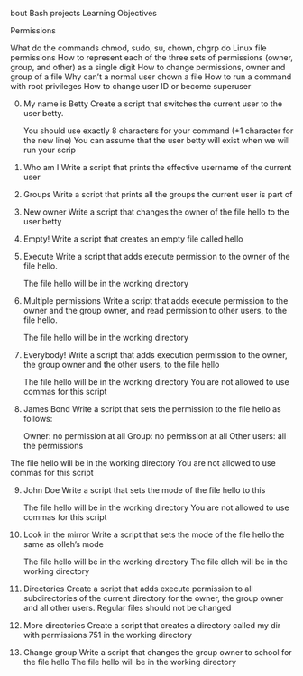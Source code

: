 bout Bash projects
Learning Objectives

Permissions

What do the commands chmod, sudo, su, chown, chgrp do
Linux file permissions
How to represent each of the three sets of permissions (owner, group, and other) as a single digit
How to change permissions, owner and group of a file
Why can’t a normal user chown a file
How to run a command with root privileges
How to change user ID or become superuser

0. My name is Betty
Create a script that switches the current user to the user betty.

    You should use exactly 8 characters for your command (+1 character for the new line)
    You can assume that the user betty will exist when we will run your scrip

1. Who am I
Write a script that prints the effective username of the current user

2. Groups
Write a script that prints all the groups the current user is part of

3. New owner
Write a script that changes the owner of the file hello to the user betty

4. Empty!
Write a script that creates an empty file called hello

5. Execute
Write a script that adds execute permission to the owner of the file hello.

    The file hello will be in the working directory

6. Multiple permissions
Write a script that adds execute permission to the owner and the group owner, and read permission to other users, to the file hello.

    The file hello will be in the working directory


7. Everybody!
Write a script that adds execution permission to the owner, the group owner and the other users, to the file hello

    The file hello will be in the working directory
    You are not allowed to use commas for this script

8. James Bond
Write a script that sets the permission to the file hello as follows:

    Owner: no permission at all
    Group: no permission at all
    Other users: all the permissions

The file hello will be in the working directory You are not allowed to use commas for this script

9. John Doe
Write a script that sets the mode of the file hello to this

    The file hello will be in the working directory
    You are not allowed to use commas for this script

10. Look in the mirror
Write a script that sets the mode of the file hello the same as olleh’s mode

    The file hello will be in the working directory
    The file olleh will be in the working directory

11. Directories
Create a script that adds execute permission to all subdirectories of the current directory for the owner, the group owner and all other users. Regular files should not be changed

12. More directories 
Create a script that creates a directory called my dir with permissions 751 in the working directory

13. Change group
Write a script that changes the group owner to school for the file hello
The file hello will be in the working directory

